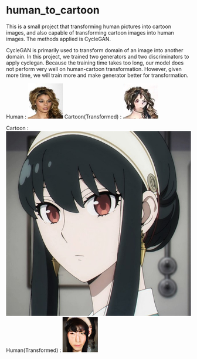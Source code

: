 # human_to_cartoon

This is a small project that transforming human pictures into cartoon images, and also capable of transforming cartoon images into human images. The methods applied is CycleGAN. 

CycleGAN is primarily used to transform domain of an image into another domain. In this project, we trained two generators and two discriminators to apply cyclegan. Because the training time takes too long, our model does not perform very well on human-cartoon transformation. However, given more time, we will train more and make generator better for transformation. 

Human :
![Image text](https://github.com/ChenhaoZhu/human_to_cartoon/blob/main/img-folder/000006.jpg)
Cartoon(Transformed) :
![Image text](https://github.com/ChenhaoZhu/human_to_cartoon/blob/main/img-folder/0006.png)

Cartoon :
![Image text](https://github.com/ChenhaoZhu/human_to_cartoon/blob/main/img-folder/yueertaitai0.jpg)
Human(Transformed) :
![Image text](https://github.com/ChenhaoZhu/human_to_cartoon/blob/main/img-folder/0007.png)
